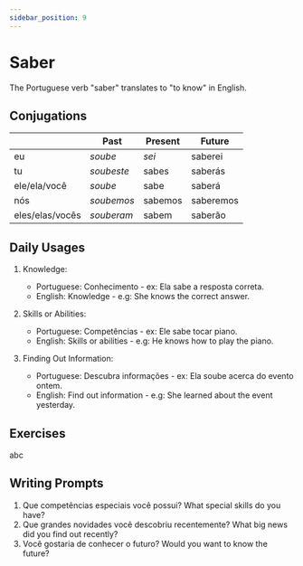 ```yaml
---
sidebar_position: 9
---
```


# Saber

The Portuguese verb "saber" translates to "to know" in English.

## Conjugations

|                 | Past       | Present | Future    |
| --------------- | ---------- | ------- | --------- |
| eu              | _soube_    | _sei_   | saberei   |
| tu              | _soubeste_ | sabes   | saberás   |
| ele/ela/você    | _soube_    | sabe    | saberá    |
| nós             | _soubemos_ | sabemos | saberemos |
| eles/elas/vocês | _souberam_ | sabem   | saberão   |

## Daily Usages

1. Knowledge:

   - Portuguese: Conhecimento - ex: Ela sabe a resposta correta.
   - English: Knowledge - e.g: She knows the correct answer.

2. Skills or Abilities:

   - Portuguese: Competências - ex: Ele sabe tocar piano.
   - English: Skills or abilities - e.g: He knows how to play the piano.

3. Finding Out Information:

   - Portuguese: Descubra informações - ex: Ela soube acerca do evento ontem.
   - English: Find out information - e.g: She learned about the event yesterday.

## Exercises

abc

## Writing Prompts

1. Que competências especiais você possui? What special skills do you have?
2. Que grandes novidades você descobriu recentemente? What big news did you find out recently?
3. Você gostaria de conhecer o futuro? Would you want to know the future?
